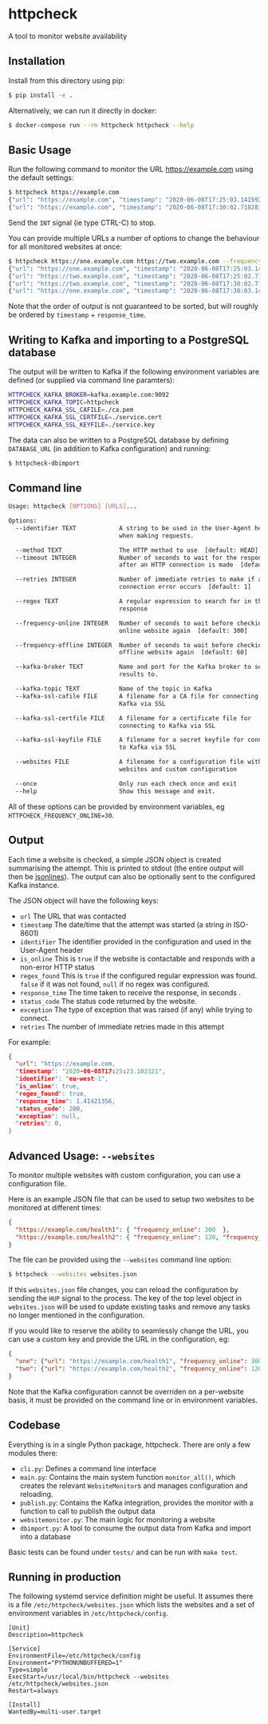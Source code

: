 # httpcheck

A tool to monitor website availability

## Installation

Install from this directory using pip:

```bash
$ pip install -e .
```

Alternatively, we can run it directly in docker:

```bash
$ docker-compose run --rm httpcheck httpcheck --help
```

## Basic Usage

Run the following command to monitor the URL https://example.com using the default settings:

```bash
$ httpcheck https://example.com
{"url": "https://example.com", "timestamp": "2020-06-08T17:25:03.141592", ...}
{"url": "https://example.com", "timestamp": "2020-06-08T17:30:02.718281", ...}
```

Send the `INT` signal (ie type CTRL-C) to stop.

You can provide multiple URLs a number of options to change the behaviour for all monitored websites at once:
```bash
$ httpcheck https://one.example.com https://two.example.com --frequency 60
{"url": "https://one.example.com", "timestamp": "2020-06-08T17:25:03.141592", ...}
{"url": "https://two.example.com", "timestamp": "2020-06-08T17:25:02.718281", ...}
{"url": "https://two.example.com", "timestamp": "2020-06-08T17:30:02.718281", ...}
{"url": "https://one.example.com", "timestamp": "2020-06-08T17:30:03.141592", ...}
```

Note that the order of output is not guaranteed to be sorted, but will roughly be ordered by `timestamp` + `response_time`.


## Writing to Kafka and importing to a PostgreSQL database

The output will be written to Kafka if the following environment variables are defined (or supplied via command line paramters):

```bash
HTTPCHECK_KAFKA_BROKER=kafka.example.com:9092
HTTPCHECK_KAFKA_TOPIC=httpcheck
HTTPCHECK_KAFKA_SSL_CAFILE=./ca.pem
HTTPCHECK_KAFKA_SSL_CERTFILE=./service.cert
HTTPCHECK_KAFKA_SSL_KEYFILE=./service.key
```

The data can also be written to a PostgreSQL database by defining `DATABASE_URL` (in addition to Kafka configuration) and running:

```bash
$ httpcheck-dbimport
```

## Command line

```bash
Usage: httpcheck [OPTIONS] [URLS]...

Options:
  --identifier TEXT            A string to be used in the User-Agent header
                               when making requests.

  --method TEXT                The HTTP method to use  [default: HEAD]
  --timeout INTEGER            Number of seconds to wait for the response
                               after an HTTP connection is made  [default: 30]

  --retries INTEGER            Number of immediate retries to make if a
                               connection error occurs  [default: 1]

  --regex TEXT                 A regular expression to search for in the
                               response

  --frequency-online INTEGER   Number of seconds to wait before checking an
                               online website again  [default: 300]

  --frequency-offline INTEGER  Number of seconds to wait before checking an
                               offline website again  [default: 60]

  --kafka-broker TEXT          Name and port for the Kafka broker to send
                               results to.

  --kafka-topic TEXT           Name of the topic in Kafka
  --kafka-ssl-cafile FILE      A filename for a CA file for connecting to
                               Kafka via SSL

  --kafka-ssl-certfile FILE    A filename for a certificate file for
                               connecting to Kafka via SSL

  --kafka-ssl-keyfile FILE     A filename for a secret keyfile for connecting
                               to Kafka via SSL

  --websites FILE              A filename for a configuration file with many
                               websites and custom configuration

  --once                       Only run each check once and exit
  --help                       Show this message and exit.
```

All of these options can be provided by environment variables, eg `HTTPCHECK_FREQUENCY_ONLINE=30`.


## Output

Each time a website is checked, a simple JSON object is created summarising the attempt.
This is printed to stdout (the entire output will then be [jsonlines](http://jsonlines.org/)).
The output can also be optionally sent to the configured Kafka instance.

The JSON object will have the following keys:

 * `url` The URL that was contacted
 * `timestamp` The date/time that the attempt was started (a string in ISO-8601)
 * `identifier` The identifier provided in the configuration and used in the User-Agent header
 * `is_online` This is `true` if the website is contactable and responds with a non-error HTTP status
 * `regex_found` This is `true` if the configured regular expression was found. `false` if it was not found, `null` if no regex was configured.
 * `response_time` The time taken to receive the response, in seconds .
 * `status_code` The status code returned by the website.
 * `exception` The type of exception that was raised (if any) while trying to connect.
 * `retries` The number of immediate retries made in this attempt

For example:

```json
{
  "url": "https://example.com,
  "timestamp": "2020-06-08T17:25:23.102321",
  "identifier": "eu-west-1",
  "is_online": true,
  "regex_found": true,
  "response_time": 1.41421356,
  "status_code": 200,
  "exception": null,
  "retries": 0,
}
```


## Advanced Usage: `--websites`

To monitor multiple websites with custom configuration, you can use a configuration file.

Here is an example JSON file that can be used to setup two websites to be monitored at different times:

```json
{
  "https://example.com/health1": { "frequency_online": 300  },
  "https://example.com/health2": { "frequency_online": 120, "frequency_offline": 30 }
}
```

The file can be provided using the `--websites` command line option:

```bash
$ httpcheck --websites websites.json
```

If this `websites.json` file changes, you can reload the configuration by sending the `HUP` signal to the process.
The key of the top level object in `websites.json` will be used to update existing tasks and remove any tasks no longer mentioned in the configuration.

If you would like to reserve the ability to seamlessly change the URL, you can use a custom key and provide the URL in the configuration, eg:

```json
{
  "one": {"url": "https://example.com/health1", "frequency_online": 300  },
  "two": {"url": "https://example.com/health2", "frequency_online": 120, "frequency_offline": 30 }
}
```

Note that the Kafka configuration cannot be overriden on a per-website basis, it must be provided on the command line or in environment variables.

## Codebase

Everything is in a single Python package, httpcheck. There are only a few modules there:

 * `cli.py`: Defines a command line interface
 * `main.py`: Contains the main system function `monitor_all()`, which creates the relevant `WebsiteMonitor`s and manages configuration and reloading.
 * `publish.py`: Contains the Kafka integration, provides the monitor with a function to call to publish the output data
 * `websitemonitor.py`: The main logic for monitoring a website
 * `dbimport.py`: A tool to consume the output data from Kafka and import into a database

Basic tests can be found under `tests/` and can be run with `make test`.

## Running in production

The following systemd service definition might be useful.
It assumes there is a file `/etc/httpcheck/websites.json` which lists the websites and a set of environment variables in `/etc/httpcheck/config`.

```
[Unit]
Description=httpcheck

[Service]
EnvironmentFile=/etc/httpcheck/config
Environment="PYTHONUNBUFFERED=1"
Type=simple
ExecStart=/usr/local/bin/httpcheck --websites /etc/httpcheck/websites.json
Restart=always

[Install]
WantedBy=multi-user.target
```
